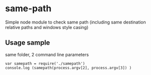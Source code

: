 # same-path
Simple node module to check same path (including same destination relative paths and windows style casing)

## Usage sample 
same folder, 2 command line parameters

    var samepath = require('./samepath')
    console.log (samepath(process.argv[2], process.argv[3]) )

